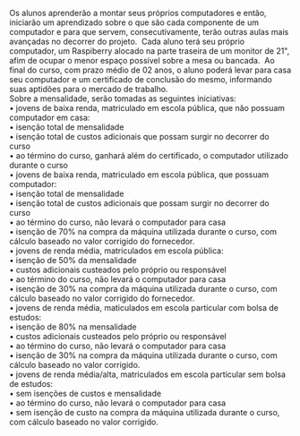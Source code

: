 Os alunos aprenderão a montar seus próprios computadores  e então, iniciarão um aprendizado sobre o que são cada componente de um computador e para que servem, consecutivamente, terão outras aulas mais avançadas no decorrer do projeto.   Cada aluno terá seu próprio computador, um Raspiberry alocado na parte traseira de um monitor de 21", afim de ocupar o menor espaço possível sobre a mesa ou bancada.   Ao final do curso, com prazo médio de 02 anos, o aluno poderá levar para casa seu computador e um certificado de conclusão do mesmo, informando suas aptidões para o mercado de trabalho.  
Sobre a mensalidade, serão tomadas as seguintes iniciativas:  
	•	jovens de baixa renda, matriculado em escola pública, que não possuam computador em casa:  
	•	isenção total de mensalidade  
	•	isenção total de custos adicionais que possam surgir no decorrer do curso  
	•	ao término do curso, ganhará além do certificado, o computador utilizado durante o curso  
	•	jovens de baixa renda, matriculado em escola pública, que possuam computador:  
	•	isenção total de mensalidade  
	•	isenção total de custos adicionais que possam surgir no decorrer do curso  
	•	ao término do curso, não levará o computador para casa  
	•	isenção de 70% na compra da máquina utilizada durante o curso, com cálculo baseado no valor corrigido do fornecedor.  
	•	jovens de renda média, matriculados em escola pública:  
	•	isenção de 50% da mensalidade  
	•	custos adicionais custeados pelo próprio ou responsável  
	•	ao término do curso, não levará o computador para casa  
	•	isenção de 30% na compra da máquina utilizada durante o curso, com cálculo baseado no valor corrigido do fornecedor.  
	•	jovens de renda média, maticulados em escola particular com bolsa de estudos:  
	•	isenção de 80% na mensalidade  
	•	custos adicionais custeados pelo próprio ou responsável  
	•	ao término do curso, não levará o computador para casa  
	•	isenção de 30% na compra da máquina utilizada durante o curso, com cálculo baseado no valor corrigido.  
	•	jovens de renda média/alta, matriculados em escola particular sem bolsa de estudos:  
	•	sem isenções de custos e mensalidade  
	•	ao término do curso, não levará o computador para casa  
	•	sem isenção de custo na compra da máquina utilizada durante o curso, com cálculo baseado no valor corrigido. 
